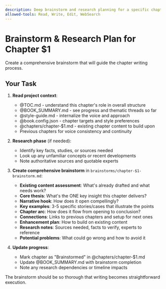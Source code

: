 ```yaml
---
description: Deep brainstorm and research planning for a specific chapter
allowed-tools: Read, Write, Edit, WebSearch
---
```


# Brainstorm & Research Plan for Chapter $1

Create a comprehensive brainstorm that will guide the chapter writing process.

## Your Task

1. **Read project context**:
   - @TOC.md - understand this chapter's role in overall structure
   - @BOOK_SUMMARY.md - see progress and thematic threads so far  
   - @style-guide.md - internalize the voice and approach
   - @book.config.json - chapter targets and style preferences
   - @chapters/chapter-$1.md - existing chapter content to build upon
   - Previous chapters for voice consistency and continuity

2. **Research phase** (if needed):
   - Identify key facts, studies, or sources needed
   - Look up any unfamiliar concepts or recent developments
   - Note authoritative sources and quotable experts

3. **Create comprehensive brainstorm** in `brainstorms/chapter-$1-brainstorm.md`:
   - **Existing content assessment**: What's already drafted and what needs work?
   - **Core thesis**: What's the ONE key insight this chapter delivers?
   - **Narrative hook**: How does it open compellingly?
   - **Key examples**: 3-5 specific stories/cases that illustrate the points
   - **Chapter arc**: How does it flow from opening to conclusion?
   - **Connections**: Links to previous chapters and setup for next ones
   - **Enhancement plan**: How to build on existing content
   - **Research notes**: Sources needed, facts to verify, experts to reference
   - **Potential problems**: What could go wrong and how to avoid it

4. **Update progress**:
   - Mark chapter as "Brainstormed" in @chapters/chapter-$1.md
   - Update @BOOK_SUMMARY.md with brainstorm completion
   - Note any research dependencies or timeline impacts

The brainstorm should be so thorough that writing becomes straightforward execution.